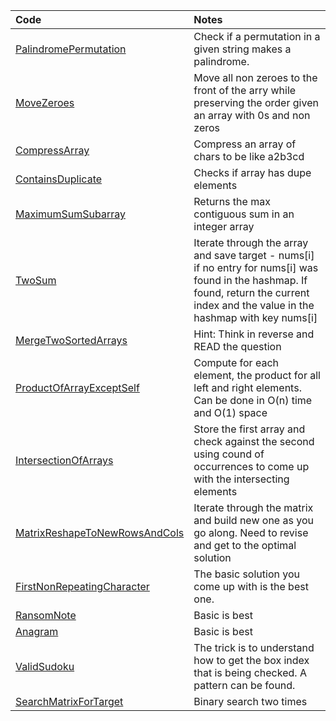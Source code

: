 | Code                                                        | Notes                                                                                                                                                                                  |
|:------------------------------------------------------------|:---------------------------------------------------------------------------------------------------------------------------------------------------------------------------------------|
| [PalindromePermutation](PalindromePermutation.cs)           | Check if a permutation in a given string makes a palindrome.                                                                                                                           |
| [MoveZeroes](MoveZeroes.cs)                                 | Move all non zeroes to the front of the arry while preserving the order given an array with 0s and non zeros                                                                           |
| [CompressArray](CompressCharGroupsArray.cs)                 | Compress an array of chars to be like a2b3cd                                                                                                                                           |
| [ContainsDuplicate](ContainsDuplicate.cs)                   | Checks if array has dupe elements                                                                                                                                                      |
| [MaximumSumSubarray](MaximumSumSubarray.cs)                 | Returns the max contiguous sum in an integer array                                                                                                                                     |
| [TwoSum](TwoSum.cs)                                         | Iterate through the array and save target - nums[i] if no entry for nums[i] was found in the hashmap. If found, return the current index and the value in the hashmap with key nums[i] |
| [MergeTwoSortedArrays](MergeTwoSortedArraysInPlace.cs)      | Hint: Think in reverse and READ the question                                                                                                                                           |
| [ProductOfArrayExceptSelf](ProductOfArrayExceptSelf.cs)     | Compute for each element, the product for all  left and right elements. Can be done in O(n) time and O(1) space                                                                        |
| [IntersectionOfArrays](IntersectionOfArrays.cs)             | Store the first array and check against the second using cound of occurrences to come up with the intersecting elements                                                                |
| [MatrixReshapeToNewRowsAndCols](MatricReshaping.cs)         | Iterate through the matrix and build new one as you go along. Need to revise and get to the optimal solution                                                                           |
| [FirstNonRepeatingCharacter](FirstNonDuplicateCharacter.cs) | The basic solution you come up with is the best one.                                                                                                                                   |
| [RansomNote](RansomNote.cs)                                 | Basic is best                                                                                                                                                                          |
| [Anagram](Anagram.cs)                                       | Basic is best                                                                                                                                                                          |
| [ValidSudoku](ValidateSudoku.cs)                            | The trick is to understand how to get the box index that is being checked. A pattern can be found.                                                                                     |
| [SearchMatrixForTarget](SearchMatrix.cs)                    | Binary search two times                                                                                                                                                                |